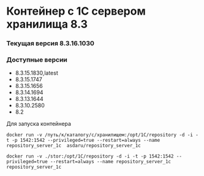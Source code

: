 # Контейнер с 1С сервером хранилища 8.3
### Текущая версия 8.3.16.1030

### Доступные версии
* 8.3.15.1830,latest
* 8.3.15.1747
* 8.3.15.1656
* 8.3.14.1694
* 8.3.13.1644
* 8.3.10.2580
* 8.2

Для запуска контейнера

```
docker run -v /путь/к/каталогу/с/хранилищем:/opt/1C/repository -d -i -t -p 1542:1542 --privileged=true --restart=always --name repository_server_1c  asdaru/repository_server_1c

docker run -v ./stor:/opt/1C/repository -d -i -t -p 1542:1542 --privileged=true --restart=always --name repository_server_1c  repository_server_1c
```

